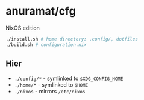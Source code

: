 # anuramat/cfg
NixOS edition

```sh
./install.sh # home directory: .config/, dotfiles
./build.sh # configuration.nix
```

## Hier
- `./config/*` - symlinked to `$XDG_CONFIG_HOME`
- `./home/*` - symlinked to `$HOME`
- `./nixos` - mirrors `/etc/nixos`
